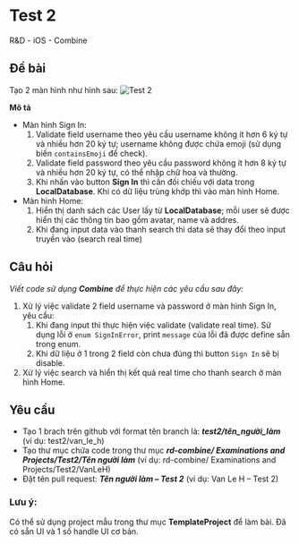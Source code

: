 # Test 2
R&amp;D - iOS - Combine

## Đề bài
Tạo 2 màn hình như hình sau:
![Test 2](https://github.com/blkbrds/rd-combine/tree/main/Examinations%20and%20projects/images/Test%202)

**Mô tả**
* Màn hình Sign In:
    1. Validate field username theo yêu cầu username không ít hơn 6 ký tự và nhiều hơn 20 ký tự; username không được chứa emoji (sử dụng biến `containsEmoji` để check).
    2. Validate field password theo yêu cầu password không ít hơn 8 ký tự và nhiều hơn 20 ký tự, có thể nhập chữ hoa và thường. 
    3. Khi nhấn vào button **Sign In** thì cần đối chiếu với data trong **LocalDatabase**. Khi có dữ liệu trùng khớp thì vào màn hình Home.
* Màn hình Home:
    1. Hiển thị danh sách các User lấy từ **LocalDatabase**; mỗi user sẽ được hiển thị các thông tin bao gồm avatar, name và addres. 
    2. Khi đang input data vào thanh search thì data sẽ thay đổi theo input truyền vào (search real time)

## Câu hỏi
*Viết code sử dụng **Combine** để thực hiện các yêu cầu sau đây:*
1. Xử lý việc validate 2 field username và password ở màn hình Sign In, yêu cầu:
    1. Khi đang input thì thực hiện việc validate (validate real time). Sử dụng lỗi ở `enum SignInError`, print `message` của lỗi đã được define sẵn trong enum.
    2. Khi dữ liệu ở 1 trong 2 field còn chưa đúng thì button `Sign In` sẽ bị disable.
2. Xử lý việc search và hiển thị kết quả real time cho thanh search ở màn hình Home.

## Yêu cầu
 * Tạo 1 brach trên github với format tên branch là: _**test2/tên_người_làm**_ (ví dụ: test2/van_le_h)
 * Tạo thư mục chứa code trong thư mục _**rd-combine/ Examinations and Projects/Test2/*Tên người làm***_ (ví dụ: rd-combine/ Examinations and Projects/Test2/VanLeH)
 * Đặt tên pull request: _**Tên người làm – Test 2**_ (ví dụ: Van Le H – Test 2)
 
 ### Lưu ý:
 Có thể sử dụng project mẫu trong thư mục **TemplateProject** để làm bài. Đã có sẵn UI và 1 số handle UI cơ bản.
